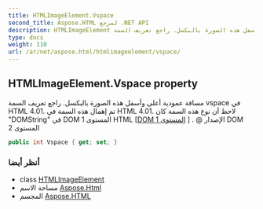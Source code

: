 ```yaml
---
title: HTMLImageElement.Vspace
second_title: Aspose.HTML لمرجع .NET API
description: HTMLImageElement ملكية. مسافة عمودية أعلى وأسفل هذه الصورة بالبكسل. راجع تعريف السمة vspace في HTML 4.01. تم إهمال هذه السمة في HTML 4.01. لاحظ أن نوع هذه السمة كان DOMString في DOM المستوى 1 HTML DOM المستوى 1  .  الإصدار DOM المستوى 2
type: docs
weight: 110
url: /ar/net/aspose.html/htmlimageelement/vspace/
---
```

## HTMLImageElement.Vspace property

مسافة عمودية أعلى وأسفل هذه الصورة بالبكسل. راجع تعريف السمة vspace في HTML 4.01. تم إهمال هذه السمة في HTML 4.01. لاحظ أن نوع هذه السمة كان "DOMString" في DOM المستوى 1 HTML [[DOM المستوى 1](http://www.w3.org/TR/1998/REC-DOM-Level-1-19981001) ] . @ الإصدار DOM المستوى 2

```csharp
public int Vspace { get; set; }
```

### أنظر أيضا

* class [HTMLImageElement](../)
* مساحة الاسم [Aspose.Html](../../htmlimageelement/)
* المجسم [Aspose.HTML](../../../)


